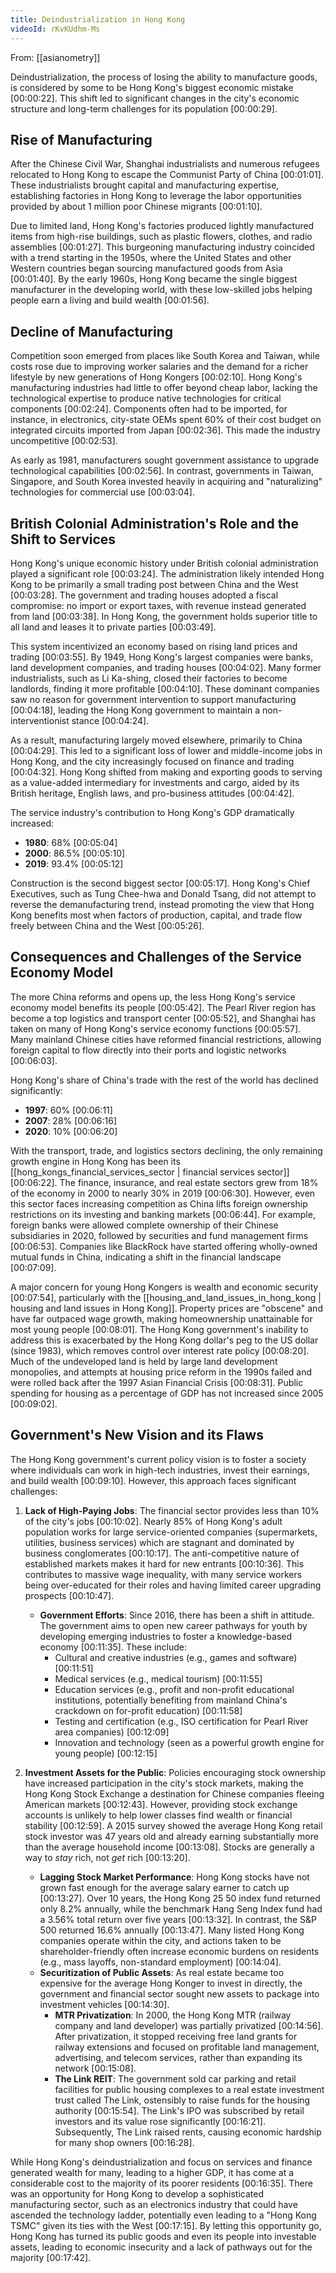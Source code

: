 ```yaml
---
title: Deindustrialization in Hong Kong
videoId: rKvKUdhm-Ms
---
```


From: [[asianometry]] <br/> 

Deindustrialization, the process of losing the ability to manufacture goods, is considered by some to be Hong Kong's biggest economic mistake <a class="yt-timestamp" data-t="00:00:22">[00:00:22]</a>. This shift led to significant changes in the city's economic structure and long-term challenges for its population <a class="yt-timestamp" data-t="00:00:29">[00:00:29]</a>.

## Rise of Manufacturing

After the Chinese Civil War, Shanghai industrialists and numerous refugees relocated to Hong Kong to escape the Communist Party of China <a class="yt-timestamp" data-t="00:01:01">[00:01:01]</a>. These industrialists brought capital and manufacturing expertise, establishing factories in Hong Kong to leverage the labor opportunities provided by about 1 million poor Chinese migrants <a class="yt-timestamp" data-t="00:01:10">[00:01:10]</a>.

Due to limited land, Hong Kong's factories produced lightly manufactured items from high-rise buildings, such as plastic flowers, clothes, and radio assemblies <a class="yt-timestamp" data-t="00:01:27">[00:01:27]</a>. This burgeoning manufacturing industry coincided with a trend starting in the 1950s, where the United States and other Western countries began sourcing manufactured goods from Asia <a class="yt-timestamp" data-t="00:01:40">[00:01:40]</a>. By the early 1960s, Hong Kong became the single biggest manufacturer in the developing world, with these low-skilled jobs helping people earn a living and build wealth <a class="yt-timestamp" data-t="00:01:56">[00:01:56]</a>.

## Decline of Manufacturing

Competition soon emerged from places like South Korea and Taiwan, while costs rose due to improving worker salaries and the demand for a richer lifestyle by new generations of Hong Kongers <a class="yt-timestamp" data-t="00:02:10">[00:02:10]</a>. Hong Kong's manufacturing industries had little to offer beyond cheap labor, lacking the technological expertise to produce native technologies for critical components <a class="yt-timestamp" data-t="00:02:24">[00:02:24]</a>. Components often had to be imported, for instance, in electronics, city-state OEMs spent 60% of their cost budget on integrated circuits imported from Japan <a class="yt-timestamp" data-t="00:02:36">[00:02:36]</a>. This made the industry uncompetitive <a class="yt-timestamp" data-t="00:02:53">[00:02:53]</a>.

As early as 1981, manufacturers sought government assistance to upgrade technological capabilities <a class="yt-timestamp" data-t="00:02:56">[00:02:56]</a>. In contrast, governments in Taiwan, Singapore, and South Korea invested heavily in acquiring and "naturalizing" technologies for commercial use <a class="yt-timestamp" data-t="00:03:04">[00:03:04]</a>.

## British Colonial Administration's Role and the Shift to Services

Hong Kong's unique economic history under British colonial administration played a significant role <a class="yt-timestamp" data-t="00:03:24">[00:03:24]</a>. The administration likely intended Hong Kong to be primarily a small trading post between China and the West <a class="yt-timestamp" data-t="00:03:28">[00:03:28]</a>. The government and trading houses adopted a fiscal compromise: no import or export taxes, with revenue instead generated from land <a class="yt-timestamp" data-t="00:03:38">[00:03:38]</a>. In Hong Kong, the government holds superior title to all land and leases it to private parties <a class="yt-timestamp" data-t="00:03:49">[00:03:49]</a>.

This system incentivized an economy based on rising land prices and trading <a class="yt-timestamp" data-t="00:03:55">[00:03:55]</a>. By 1949, Hong Kong's largest companies were banks, land development companies, and trading houses <a class="yt-timestamp" data-t="00:04:02">[00:04:02]</a>. Many former industrialists, such as Li Ka-shing, closed their factories to become landlords, finding it more profitable <a class="yt-timestamp" data-t="00:04:10">[00:04:10]</a>. These dominant companies saw no reason for government intervention to support manufacturing <a class="yt-timestamp" data-t="00:04:18">[00:04:18]</a>, leading the Hong Kong government to maintain a non-interventionist stance <a class="yt-timestamp" data-t="00:04:24">[00:04:24]</a>.

As a result, manufacturing largely moved elsewhere, primarily to China <a class="yt-timestamp" data-t="00:04:29">[00:04:29]</a>. This led to a significant loss of lower and middle-income jobs in Hong Kong, and the city increasingly focused on finance and trading <a class="yt-timestamp" data-t="00:04:32">[00:04:32]</a>. Hong Kong shifted from making and exporting goods to serving as a value-added intermediary for investments and cargo, aided by its British heritage, English laws, and pro-business attitudes <a class="yt-timestamp" data-t="00:04:42">[00:04:42]</a>.

The service industry's contribution to Hong Kong's GDP dramatically increased:
*   **1980**: 68% <a class="yt-timestamp" data-t="00:05:04">[00:05:04]</a>
*   **2000**: 86.5% <a class="yt-timestamp" data-t="00:05:10">[00:05:10]</a>
*   **2019**: 93.4% <a class="yt-timestamp" data-t="00:05:12">[00:05:12]</a>

Construction is the second biggest sector <a class="yt-timestamp" data-t="00:05:17">[00:05:17]</a>. Hong Kong's Chief Executives, such as Tung Chee-hwa and Donald Tsang, did not attempt to reverse the demanufacturing trend, instead promoting the view that Hong Kong benefits most when factors of production, capital, and trade flow freely between China and the West <a class="yt-timestamp" data-t="00:05:26">[00:05:26]</a>.

## Consequences and Challenges of the Service Economy Model

The more China reforms and opens up, the less Hong Kong's service economy model benefits its people <a class="yt-timestamp" data-t="00:05:42">[00:05:42]</a>. The Pearl River region has become a top logistics and transport center <a class="yt-timestamp" data-t="00:05:52">[00:05:52]</a>, and Shanghai has taken on many of Hong Kong's service economy functions <a class="yt-timestamp" data-t="00:05:57">[00:05:57]</a>. Many mainland Chinese cities have reformed financial restrictions, allowing foreign capital to flow directly into their ports and logistic networks <a class="yt-timestamp" data-t="00:06:03">[00:06:03]</a>.

Hong Kong's share of China's trade with the rest of the world has declined significantly:
*   **1997**: 60% <a class="yt-timestamp" data-t="00:06:11">[00:06:11]</a>
*   **2007**: 28% <a class="yt-timestamp" data-t="00:06:16">[00:06:16]</a>
*   **2020**: 10% <a class="yt-timestamp" data-t="00:06:20">[00:06:20]</a>

With the transport, trade, and logistics sectors declining, the only remaining growth engine in Hong Kong has been its [[hong_kongs_financial_services_sector | financial services sector]] <a class="yt-timestamp" data-t="00:06:22">[00:06:22]</a>. The finance, insurance, and real estate sectors grew from 18% of the economy in 2000 to nearly 30% in 2019 <a class="yt-timestamp" data-t="00:06:30">[00:06:30]</a>. However, even this sector faces increasing competition as China lifts foreign ownership restrictions on its investing and banking markets <a class="yt-timestamp" data-t="00:06:44">[00:06:44]</a>. For example, foreign banks were allowed complete ownership of their Chinese subsidiaries in 2020, followed by securities and fund management firms <a class="yt-timestamp" data-t="00:06:53">[00:06:53]</a>. Companies like BlackRock have started offering wholly-owned mutual funds in China, indicating a shift in the financial landscape <a class="yt-timestamp" data-t="00:07:09">[00:07:09]</a>.

A major concern for young Hong Kongers is wealth and economic security <a class="yt-timestamp" data-t="00:07:54">[00:07:54]</a>, particularly with the [[housing_and_land_issues_in_hong_kong | housing and land issues in Hong Kong]]. Property prices are "obscene" and have far outpaced wage growth, making homeownership unattainable for most young people <a class="yt-timestamp" data-t="00:08:01">[00:08:01]</a>. The Hong Kong government's inability to address this is exacerbated by the Hong Kong dollar's peg to the US dollar (since 1983), which removes control over interest rate policy <a class="yt-timestamp" data-t="00:08:20">[00:08:20]</a>. Much of the undeveloped land is held by large land development monopolies, and attempts at housing price reform in the 1990s failed and were rolled back after the 1997 Asian Financial Crisis <a class="yt-timestamp" data-t="00:08:31">[00:08:31]</a>. Public spending for housing as a percentage of GDP has not increased since 2005 <a class="yt-timestamp" data-t="00:09:02">[00:09:02]</a>.

## Government's New Vision and its Flaws

The Hong Kong government's current policy vision is to foster a society where individuals can work in high-tech industries, invest their earnings, and build wealth <a class="yt-timestamp" data-t="00:09:10">[00:09:10]</a>. However, this approach faces significant challenges:

1.  **Lack of High-Paying Jobs**: The financial sector provides less than 10% of the city's jobs <a class="yt-timestamp" data-t="00:10:02">[00:10:02]</a>. Nearly 85% of Hong Kong's adult population works for large service-oriented companies (supermarkets, utilities, business services) which are stagnant and dominated by business conglomerates <a class="yt-timestamp" data-t="00:10:17">[00:10:17]</a>. The anti-competitive nature of established markets makes it hard for new entrants <a class="yt-timestamp" data-t="00:10:36">[00:10:36]</a>. This contributes to massive wage inequality, with many service workers being over-educated for their roles and having limited career upgrading prospects <a class="yt-timestamp" data-t="00:10:47">[00:10:47]</a>.
    *   **Government Efforts**: Since 2016, there has been a shift in attitude. The government aims to open new career pathways for youth by developing emerging industries to foster a knowledge-based economy <a class="yt-timestamp" data-t="00:11:35">[00:11:35]</a>. These include:
        *   Cultural and creative industries (e.g., games and software) <a class="yt-timestamp" data-t="00:11:51">[00:11:51]</a>
        *   Medical services (e.g., medical tourism) <a class="yt-timestamp" data-t="00:11:55">[00:11:55]</a>
        *   Education services (e.g., profit and non-profit educational institutions, potentially benefiting from mainland China's crackdown on for-profit education) <a class="yt-timestamp" data-t="00:11:58">[00:11:58]</a>
        *   Testing and certification (e.g., ISO certification for Pearl River area companies) <a class="yt-timestamp" data-t="00:12:09">[00:12:09]</a>
        *   Innovation and technology (seen as a powerful growth engine for young people) <a class="yt-timestamp" data-t="00:12:15">[00:12:15]</a>

2.  **Investment Assets for the Public**: Policies encouraging stock ownership have increased participation in the city's stock markets, making the Hong Kong Stock Exchange a destination for Chinese companies fleeing American markets <a class="yt-timestamp" data-t="00:12:43">[00:12:43]</a>. However, providing stock exchange accounts is unlikely to help lower classes find wealth or financial stability <a class="yt-timestamp" data-t="00:12:59">[00:12:59]</a>. A 2015 survey showed the average Hong Kong retail stock investor was 47 years old and already earning substantially more than the average household income <a class="yt-timestamp" data-t="00:13:08">[00:13:08]</a>. Stocks are generally a way to *stay* rich, not *get* rich <a class="yt-timestamp" data-t="00:13:20">[00:13:20]</a>.
    *   **Lagging Stock Market Performance**: Hong Kong stocks have not grown fast enough for the average salary earner to catch up <a class="yt-timestamp" data-t="00:13:27">[00:13:27]</a>. Over 10 years, the Hong Kong 25 50 index fund returned only 8.2% annually, while the benchmark Hang Seng Index fund had a 3.56% total return over five years <a class="yt-timestamp" data-t="00:13:32">[00:13:32]</a>. In contrast, the S&P 500 returned 16.6% annually <a class="yt-timestamp" data-t="00:13:47">[00:13:47]</a>. Many listed Hong Kong companies operate within the city, and actions taken to be shareholder-friendly often increase economic burdens on residents (e.g., mass layoffs, non-standard employment) <a class="yt-timestamp" data-t="00:14:04">[00:14:04]</a>.
    *   **Securitization of Public Assets**: As real estate became too expensive for the average Hong Konger to invest in directly, the government and financial sector sought new assets to package into investment vehicles <a class="yt-timestamp" data-t="00:14:30">[00:14:30]</a>.
        *   **MTR Privatization**: In 2000, the Hong Kong MTR (railway company and land developer) was partially privatized <a class="yt-timestamp" data-t="00:14:56">[00:14:56]</a>. After privatization, it stopped receiving free land grants for railway extensions and focused on profitable land management, advertising, and telecom services, rather than expanding its network <a class="yt-timestamp" data-t="00:15:08">[00:15:08]</a>.
        *   **The Link REIT**: The government sold car parking and retail facilities for public housing complexes to a real estate investment trust called The Link, ostensibly to raise funds for the housing authority <a class="yt-timestamp" data-t="00:15:54">[00:15:54]</a>. The Link's IPO was subscribed by retail investors and its value rose significantly <a class="yt-timestamp" data-t="00:16:21">[00:16:21]</a>. Subsequently, The Link raised rents, causing economic hardship for many shop owners <a class="yt-timestamp" data-t="00:16:28">[00:16:28]</a>.

While Hong Kong's deindustrialization and focus on services and finance generated wealth for many, leading to a higher GDP, it has come at a considerable cost to the majority of its poorer residents <a class="yt-timestamp" data-t="00:16:35">[00:16:35]</a>. There was an opportunity for Hong Kong to develop a sophisticated manufacturing sector, such as an electronics industry that could have ascended the technology ladder, potentially even leading to a "Hong Kong TSMC" given its ties with the West <a class="yt-timestamp" data-t="00:17:15">[00:17:15]</a>. By letting this opportunity go, Hong Kong has turned its public goods and even its people into investable assets, leading to economic insecurity and a lack of pathways out for the majority <a class="yt-timestamp" data-t="00:17:42">[00:17:42]</a>.